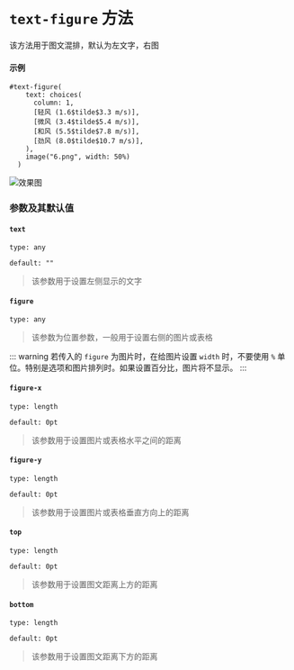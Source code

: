 # `text-figure` 方法

该方法用于图文混排，默认为左文字，右图

#### 示例
```typst
#text-figure(
    text: choices(
      column: 1,
      [轻风 (1.6$tilde$3.3 m/s)],
      [微风 (3.4$tilde$5.4 m/s)],
      [和风 (5.5$tilde$7.8 m/s)],
      [劲风 (8.0$tilde$10.7 m/s)],
    ),
    image("6.png", width: 50%)
  )
```
![效果图](/tf.png)

### 参数及其默认值

#### `text`

`type: any`

`default: ""`

>该参数用于设置左侧显示的文字

#### `figure`

`type: any`

>该参数为位置参数，一般用于设置右侧的图片或表格

::: warning
 若传入的 `figure` 为图片时，在给图片设置 `width` 时，不要使用 `%` 单位。特别是选项和图片排列时。如果设置百分比，图片将不显示。
:::

#### `figure-x`

`type: length`

`default: 0pt`

>该参数用于设置图片或表格水平之间的距离

#### `figure-y`

`type: length`

`default: 0pt`

>该参数用于设置图片或表格垂直方向上的距离

#### `top`

`type: length`

`default: 0pt`

>该参数用于设置图文距离上方的距离

#### `bottom`

`type: length`

`default: 0pt`

>该参数用于设置图文距离下方的距离
